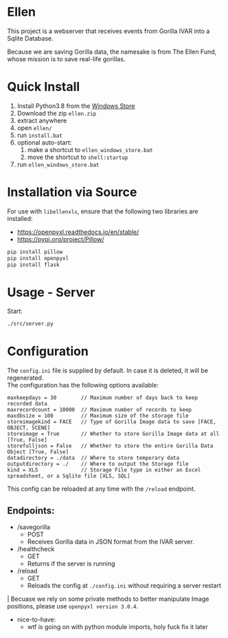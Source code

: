 # Ellen

This project is a webserver that receives events from Gorilla IVAR into a Sqlite Database.

Because we are saving Gorilla data, the namesake is from The Ellen Fund, whose mission is to save real-life gorillas.

# Quick Install
1. Install Python3.8 from the [Windows Store](https://www.microsoft.com/en-us/p/python-38/9mssztt1n39l?activetab=pivot:overviewtab)
1. Download the zip `ellen.zip`
1. extract anywhere
1. open `ellen/`
1. run `install.bat`
1. optional auto-start:  
    1. make a shortcut to `ellen_windows_store.bat`
    1. move the shortcut to `shell:startup`
1. run `ellen_windows_store.bat`


# Installation via Source

For use with `libellenxls`, ensure that the following two libraries are installed:
* https://openpyxl.readthedocs.io/en/stable/
* https://pypi.org/project/Pillow/

```bash
pip install pillow
pip install openpyxl
pip install flask
```

# Usage - Server
Start:
```bash
./src/server.py
```

# Configuration
The `config.ini` file is supplied by default. In case it is deleted, it will be regenerated.  
The configuration has the following options available:
```
maxkeepdays = 30        // Maximum number of days back to keep recorded data
maxrecordcount = 10000  // Maximum number of records to keep
maxdbsize = 100         // Maximum size of the storage file
storeimagekind = FACE   // Type of Gorilla Image data to save [FACE, OBJECT, SCENE]
storeimage = True       // Whether to store Gorilla Image data at all [True, False]
storefulljson = False   // Whether to store the entire Gorilla Data Object [True, False]
datadirectory = ./data  // Where to store temporary data
outputdirectory = ./    // Where to output the Storage file
kind = XLS              // Storage File type in either an Excel spreadsheet, or a Sqlite file [XLS, SQL]
```

This config can be reloaded at any time with the `/reload` endpoint.

## Endpoints:
* /savegorilla
    - POST
    - Receives Gorilla data in JSON format from the IVAR server. 
* /healthcheck
    - GET
    - Returns if the server is running
* /reload
    - GET
    - Reloads the config at `./config.ini` without requiring a server restart

| Becuase we rely on some private methods to better manipulate Image positions, please use `openpyxl version 3.0.4`. 

- nice-to-have:
    - wtf is going on with python module imports, holy fuck fix it later